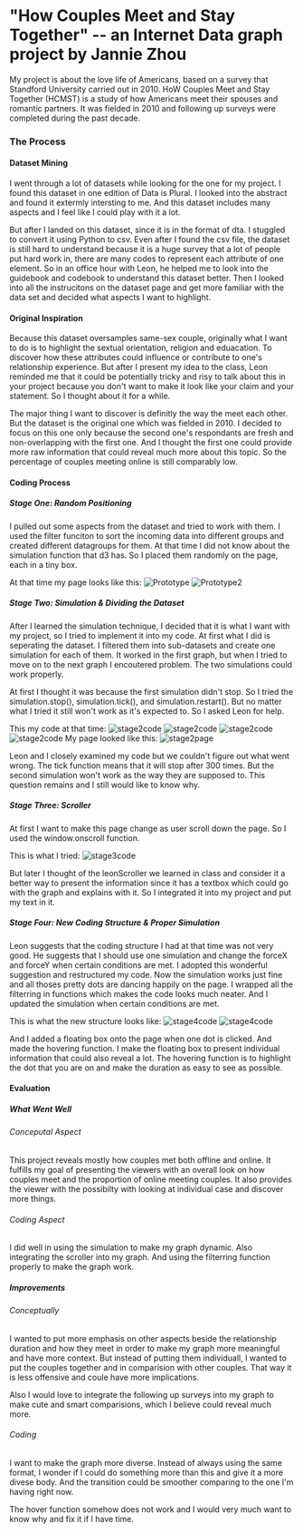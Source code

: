 # "How Couples Meet and Stay Together" -- an Internet Data graph project by Jannie Zhou
My project is about the love life of Americans, based on a survey that Standford University carried out in 2010. HoW Couples Meet and Stay Together (HCMST) is a study of how Americans meet their spouses and romantic partners. It was fielded in 2010 and following up surveys were completed during the past decade.

### The Process
#### Dataset Mining
I went through a lot of datasets while looking for the one for my project. I found this dataset in one edition of Data is Plural. I looked into the abstract and found it extermly intersting to me. And this dataset includes many aspects and I feel like I could play with it a lot.

But after I landed on this dataset, since it is in the format of dta. I stuggled to convert it using Python to csv. Even after I found the csv file, the dataset is still hard to understand because it is a huge survey that a lot of people put hard work in, there are many codes to represent each attribute of one element. So in an office hour with Leon, he helped me to look into the guidebook and codebook to understand this dataset better. Then I looked into all the instrucitons on the dataset page and get more familiar with the data set and decided what aspects I want to highlight.


#### Original Inspiration
Because this dataset oversamples same-sex couple, originally what I want to do is to highlight the sextual orientation, religion and eduacation. To discover how these attributes could influence or contribute to one's relationship experience. But after I present my idea to the class, Leon reminded me that it could be potentially tricky and risy to talk about this in your project because you don't want to make it look like your claim and your statement. So I thought about it for a while.

The major thing I want to discover is definitly the way the meet each other. But the dataset is the original one which was fielded in 2010. I decided to focus on this one only because the second one's respondants are fresh and non-overlapping with the first one. And I thought the first one could provide more raw information that could reveal much more about this topic. So the percentage of couples meeting online is still comparably low.


#### Coding Process
##### Stage One: Random Positioning
I pulled out some aspects from the dataset and tried to work with them. I used the filter funciton to sort the incoming data into different groups and created different datagroups for them. At that time I did not know about the simulation function that d3 has. So I placed them randomly on the page, each in a tiny box.


At that time my page looks like this:
![Prototype](/pics/stage1.png)
![Prototype2](/pics/stage1-.png)

##### Stage Two: Simulation & Dividing the Dataset
After I learned the simulation technique, I decided that it is what I want with my project, so I tried to implement it into my code. At first what I did is seperating the dataset. I filtered them into sub-datasets and create one simulation for each of them. It worked in the first graph, but when I tried to move on to the next graph I encoutered problem. The two simulations could work properly.

At first I thought it was because the first simulation didn't stop. So I tried the simulation.stop(), simulation.tick(), and simulation.restart(). But no matter what I tried it still won't work as it's expected to. So I asked Leon for help.


This my code at that time:
![stage2code](/pics/stage2.png)
![stage2code](/pics/stage2..png)
![stage2code](/pics/stage2...png)
![stage2code](/pics/stage2.....png)
My page looked like this:
![stage2page](/pics/stage2....png)


Leon and I closely examined my code but we couldn't figure out what went wrong. The tick function means that it will stop after 300 times. But the second simulation won't work as the way they are supposed to. This question remains and I still would like to know why.


##### Stage Three: Scroller

At first I want to make this page change as user scroll down the page. So I used the window.onscroll function.


This is what I tried:
![stage3code](/pics/stage3.png)

But later I thought of the leonScroller we learned in class and consider it a better way to present the information since it has a textbox which could go with the graph and explains with it. So I integrated it into my project and put my text in it.


##### Stage Four: New Coding Structure & Proper Simulation

Leon suggests that the coding structure I had at that time was not very good. He suggests that I should use one simulation and change the forceX and forceY when certain conditions are met. I adopted this wonderful suggestion and restructured my code. Now the simulation works just fine and all thoses pretty dots are dancing happily on the page. I wrapped all the filterring in functions which makes the code looks much neater. And I updated the simulation when certain conditions are met.


This is what the new structure looks like:
![stage4code](/pics/stage4.png)
![stage4code](/pics/stage4..png)

And I added a floating box onto the page when one dot is clicked. And made the hovering function. I make the floating box to present individual information that could also reveal a lot. The hovering function is to highlight the dot that you are on and make the duration as easy to see as possible.


#### Evaluation
##### What Went Well
###### Conceputal Aspect
This project reveals mostly how couples met both offline and online. It fulfills my goal of presenting the viewers with an overall look on how couples meet and the proportion of online meeting couples. It also provides the viewer with the possibilty with looking at individual case and discover more things.
###### Coding Aspect
I did well in using the simulation to make my graph dynamic. Also integrating the scroller into my graph. And using the filterring function properly to make the graph work.

##### Improvements
###### Conceptually
I wanted to put more emphasis on other aspects beside the relationship duration and how they meet in order to make my graph more meaningful and have more context. But instead of putting them individuall, I wanted to put the couples together and in comparision with other couples. That way it is less offensive and coule have more implications.

Also I would love to integrate the following up surveys into my graph to make cute and smart comparisions, which I believe could reveal much more.

###### Coding
I want to make the graph more diverse. Instead of always using the same format, I wonder if I could do something more than this and give it a more divese body. And the transition could be smoother comparing to the one I'm having right now.

The hover function somehow does not work and I would very much want to know why and fix it if I have time.
